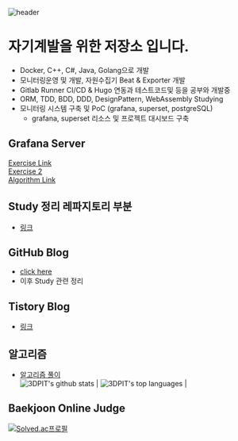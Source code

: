 ![header](https://capsule-render.vercel.app/api?type=slice&color=auto&height=300&section=header&text=StudySpace%203DPIT&fontSize=90)
# 자기계발을 위한 저장소 입니다.
- Docker, C++, C#, Java, Golang으로 개발
- 모니터링운영 및 개발, 자원수집기 Beat & Exporter 개발
- Gitlab Runner CI/CD & Hugo 연동과 테스트코드및 등을 공부와 개발중
- ORM, TDD, BDD, DDD, DesignPattern, WebAssembly Studying
- 모니터링 시스템 구축 및 PoC (grafana, superset, postgreSQL)
  - grafana, superset 리소스 및 프로젝트 대시보드 구축
## Grafana Server
[Exercise Link](http://kyeongmin.iptime.org:3000/d/7iZhYOPnk12/undong_daesibodeu)  
[Exercise 2](http://kyeongmin.iptime.org:3000/d/7iZhYOPnk12/undong_daesibodeu)  
[Algorithm Link](http://kyeongmin.iptime.org:3000/d/WDdGepy7k/algorithm?orgId=1&from=1640962800000&to=1672498799999)  
## Study 정리 레파지토리 부분
- [링크](https://github.com/3DPIT/study/tree/master/02.studyData)
## GitHub Blog 
- [click here](https://3dpit.github.io)
- 이후 Study 관련 정리

## Tistory Blog
- [링크](https://3dpit.tistory.com/)  

## 알고리즘
- [알고리즘 풀이](https://github.com/3DPIT/study/tree/master/02.studyData/10.Algorithm)  
![3DPIT's github stats](https://github-readme-stats.vercel.app/api?username=3DPIT&show_icons=true&title_color=f6c32c&icon_color=f6c32c&text_color=9f9f9f&bg_color=151515&count_private=true) | ![3DPIT's top languages](https://github-readme-stats.vercel.app/api/top-langs/?username=3DPIT&show_icons=true&title_color=f6c32c&icon_color=f6c32c&text_color=9f9f9f&bg_color=151515&count_private=true&layout=compact) |

 ## Baekjoon Online Judge
 [![Solved.ac프로필](http://mazassumnida.wtf/api/v2/generate_badge?boj=ferrari0817)](https://solved.ac/ferrari0817)
<!--
**3DPIT/3DPIT** is a ✨ _special_ ✨ repository because its `README.md` (this file) appears on your GitHub profile.
Here are some ideas to get you started:

- 🔭 I’m currently working on ...
- 🌱 I’m currently learning ...
- 👯 I’m looking to collaborate on ...
- 🤔 I’m looking for help with ...
- 💬 Ask me about ...
- 📫 How to reach me: ...
- 😄 Pronouns: ...
- ⚡ Fun fact: ...
-->
